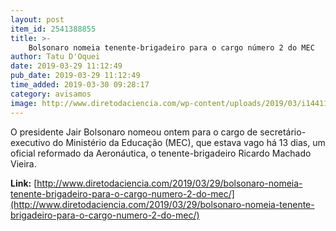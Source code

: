 ```yaml
---
layout: post
item_id: 2541388855
title: >-
    Bolsonaro nomeia tenente-brigadeiro para o cargo número 2 do MEC
author: Tatu D'Oquei
date: 2019-03-29 11:12:49
pub_date: 2019-03-29 11:12:49
time_added: 2019-03-30 09:28:17
category: avisamos
image: http://www.diretodaciencia.com/wp-content/uploads/2019/03/i1441114341586104.jpg
---
```


O presidente Jair Bolsonaro nomeou ontem para o cargo de secretário-executivo do Ministério da Educação (MEC), que estava vago há 13 dias, um oficial reformado da Aeronáutica, o tenente-brigadeiro Ricardo Machado Vieira.

**Link:** [http://www.diretodaciencia.com/2019/03/29/bolsonaro-nomeia-tenente-brigadeiro-para-o-cargo-numero-2-do-mec/](http://www.diretodaciencia.com/2019/03/29/bolsonaro-nomeia-tenente-brigadeiro-para-o-cargo-numero-2-do-mec/)

